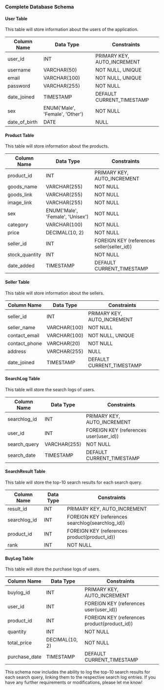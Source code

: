 
### Complete Database Schema

#### User Table
This table will store information about the users of the application.

| Column Name      | Data Type    | Constraints             |
|------------------|--------------|-------------------------|
| user_id          | INT          | PRIMARY KEY, AUTO_INCREMENT |
| username         | VARCHAR(50)  | NOT NULL, UNIQUE        |
| email            | VARCHAR(100) | NOT NULL, UNIQUE        |
| password         | VARCHAR(255) | NOT NULL                |
| date_joined      | TIMESTAMP    | DEFAULT CURRENT_TIMESTAMP |
| sex              | ENUM('Male', 'Female', 'Other') | NOT NULL |
| date_of_birth    | DATE         | NULL                    |

#### Product Table
This table will store information about the products.

| Column Name      | Data Type    | Constraints             |
|------------------|--------------|-------------------------|
| product_id       | INT          | PRIMARY KEY, AUTO_INCREMENT |
| goods_name       | VARCHAR(255) | NOT NULL                |
| goods_link       | VARCHAR(255) | NOT NULL                |
| image_link       | VARCHAR(255) | NOT NULL                |
| sex              | ENUM('Male', 'Female', 'Unisex') | NOT NULL |
| category         | VARCHAR(100) | NOT NULL                |
| price            | DECIMAL(10, 2) | NOT NULL              |
| seller_id        | INT          | FOREIGN KEY (references seller(seller_id)) |
| stock_quantity   | INT          | NOT NULL                |
| date_added       | TIMESTAMP    | DEFAULT CURRENT_TIMESTAMP |

#### Seller Table
This table will store information about the sellers.

| Column Name      | Data Type    | Constraints             |
|------------------|--------------|-------------------------|
| seller_id        | INT          | PRIMARY KEY, AUTO_INCREMENT |
| seller_name      | VARCHAR(100) | NOT NULL                |
| contact_email    | VARCHAR(100) | NOT NULL, UNIQUE        |
| contact_phone    | VARCHAR(20)  | NOT NULL                |
| address          | VARCHAR(255) | NULL                    |
| date_joined      | TIMESTAMP    | DEFAULT CURRENT_TIMESTAMP |

#### SearchLog Table
This table will store the search logs of users.

| Column Name      | Data Type    | Constraints             |
|------------------|--------------|-------------------------|
| searchlog_id     | INT          | PRIMARY KEY, AUTO_INCREMENT |
| user_id          | INT          | FOREIGN KEY (references user(user_id)) |
| search_query     | VARCHAR(255) | NOT NULL                |
| search_date      | TIMESTAMP    | DEFAULT CURRENT_TIMESTAMP |

#### SearchResult Table
This table will store the top-10 search results for each search query.

| Column Name      | Data Type    | Constraints             |
|------------------|--------------|-------------------------|
| result_id        | INT          | PRIMARY KEY, AUTO_INCREMENT |
| searchlog_id     | INT          | FOREIGN KEY (references searchlog(searchlog_id)) |
| product_id       | INT          | FOREIGN KEY (references product(product_id)) |
| rank             | INT          | NOT NULL                |

#### BuyLog Table
This table will store the purchase logs of users.

| Column Name      | Data Type    | Constraints             |
|------------------|--------------|-------------------------|
| buylog_id        | INT          | PRIMARY KEY, AUTO_INCREMENT |
| user_id          | INT          | FOREIGN KEY (references user(user_id)) |
| product_id       | INT          | FOREIGN KEY (references product(product_id)) |
| quantity         | INT          | NOT NULL                |
| total_price      | DECIMAL(10, 2) | NOT NULL              |
| purchase_date    | TIMESTAMP    | DEFAULT CURRENT_TIMESTAMP |

This schema now includes the ability to log the top-10 search results for each search query, linking them to the respective search log entries. If you have any further requirements or modifications, please let me know!